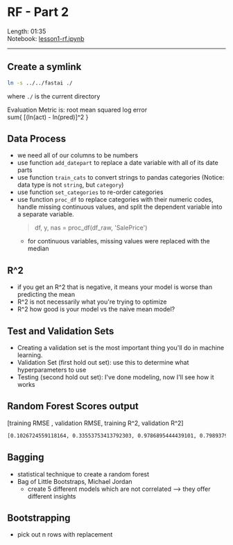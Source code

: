 # RF - Part 2

Length: 01:35  
Notebook:  [lesson1-rf.ipynb](https://github.com/fastai/fastai/blob/master/courses/ml1/lesson1-rf.ipynb)  

---

## Create a symlink
```bash
ln -s ../../fastai ./
```  
where `./` is the current directory
  
  
Evaluation Metric is:  root mean squared log error  
sum{ [(ln(act) - ln(pred)]^2 }  

## Data Process  
- we need all of our columns to be numbers
- use function `add_datepart` to replace a date variable with all of its date parts
- use function `train_cats` to convert strings to pandas categories (Notice: data type is not `string`, but `category`)
- use function `set_categories` to re-order categories  
- use function `proc_df` to replace categories with their numeric codes, handle missing continuous values, and split the dependent variable into a separate variable.
  >df, y, nas = proc_df(df_raw, 'SalePrice')
  - for continuous variables, missing values were replaced with the median

## R^2
- if you get an R^2 that is negative, it means your model is worse than predicting the mean
- R^2 is not necessarily what you're trying to optimize
- R^2 how good is your model vs the naive mean model?

## Test and Validation Sets
- Creating a validation set is the most important thing you'll do in machine learning.
- Validation Set (first hold out set): use this to determine what hyperparameters to use
- Testing (second hold out set): I've done modeling, now I'll see how it works

## Random Forest Scores output
[training RMSE , validation RMSE, training R^2, validation R^2]
```bash
[0.1026724559118164, 0.33553753413792303, 0.9786895444439101, 0.79893791069374753]
```

## Bagging
- statistical technique to create a random forest
- Bag of Little Bootstraps, Michael Jordan
  - create 5 different models which are not correlated --> they offer different insights
 
## Bootstrapping
- pick out n rows with replacement
